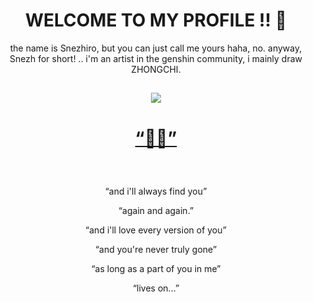 <body>
  <center>
<h1 align="center"> WELCOME TO MY PROFILE !! 🐋</h1>
    
<div align="center"> the name is Snezhiro, but you can just call me yours haha, no. anyway, Snezh for short!
.. i'm an artist in the genshin community, i mainly draw ZHONGCHI.

##

 <div align="center">
   
<img src="https://media.discordapp.net/attachments/1297897624996810819/1346638736364142635/20250305_082117.gif?ex=67c8ea8e&is=67c7990e&hm=2f02ff21ac0358044f14eac56c2e8ea2487628c5d49ce5a96c14205af780e039&" align="center">
  </div>
  
  <h1 align="center"> <p><a href="https://youtu.be/LOmwjjqQuiI?si=AwGvuldBqIQ3LOQ_"> “🔶💧”</a><p> </h1>
   <br>
  <p>“and i'll always find you”</p>
  <p>“again and again.”</p>
  <p>“and i'll love every version of you”</p>
<p>“and you're never truly gone”</p>
<p>“as long as a part of you in me”</p>
<p>“lives on...”</p>
